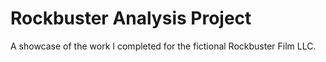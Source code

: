 # Rockbuster Analysis Project
A showcase of the work I completed for the fictional Rockbuster Film LLC.
